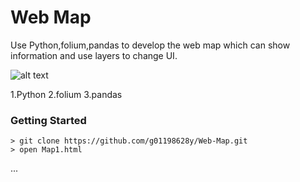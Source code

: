 # Web Map

Use Python,folium,pandas to develop the web map which can show information and use layers to change UI.


![alt text](https://github.com/g01198628y/Web-Map/blob/master/screenshot.gif)

1.Python 
2.folium 
3.pandas



### Getting Started

```
> git clone https://github.com/g01198628y/Web-Map.git
> open Map1.html

```

...

